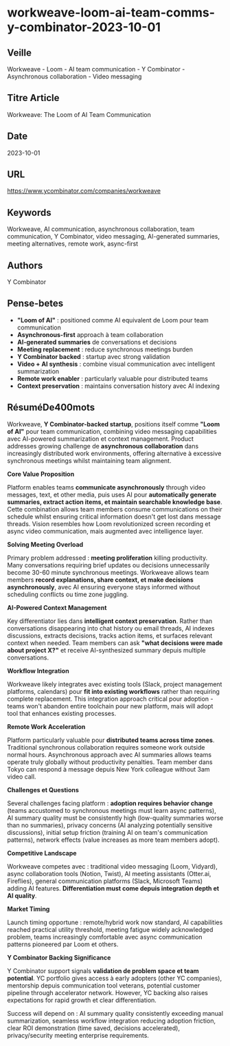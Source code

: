 # workweave-loom-ai-team-comms-y-combinator-2023-10-01

## Veille
Workweave - Loom - AI team communication - Y Combinator - Asynchronous collaboration - Video messaging

## Titre Article
Workweave: The Loom of AI Team Communication

## Date
2023-10-01

## URL
https://www.ycombinator.com/companies/workweave

## Keywords
Workweave, AI communication, asynchronous collaboration, team communication, Y Combinator, video messaging, AI-generated summaries, meeting alternatives, remote work, async-first

## Authors
Y Combinator

## Pense-betes
- **"Loom of AI"** : positioned comme AI equivalent de Loom pour team communication
- **Asynchronous-first** approach à team collaboration
- **AI-generated summaries** de conversations et decisions
- **Meeting replacement** : reduce synchronous meetings burden
- **Y Combinator backed** : startup avec strong validation
- **Video + AI synthesis** : combine visual communication avec intelligent summarization
- **Remote work enabler** : particularly valuable pour distributed teams
- **Context preservation** : maintains conversation history avec AI indexing

## RésuméDe400mots

Workweave, **Y Combinator-backed startup**, positions itself comme **"Loom of AI"** pour team communication, combining video messaging capabilities avec AI-powered summarization et context management. Product addresses growing challenge de **asynchronous collaboration** dans increasingly distributed work environments, offering alternative à excessive synchronous meetings whilst maintaining team alignment.

**Core Value Proposition**

Platform enables teams **communicate asynchronously** through video messages, text, et other media, puis uses AI pour **automatically generate summaries, extract action items, et maintain searchable knowledge base**. Cette combination allows team members consume communications on their schedule whilst ensuring critical information doesn't get lost dans message threads. Vision resembles how Loom revolutionized screen recording et async video communication, mais augmented avec intelligence layer.

**Solving Meeting Overload**

Primary problem addressed : **meeting proliferation** killing productivity. Many conversations requiring brief updates ou decisions unnecessarily become 30-60 minute synchronous meetings. Workweave allows team members **record explanations, share context, et make decisions asynchronously**, avec AI ensuring everyone stays informed without scheduling conflicts ou time zone juggling.

**AI-Powered Context Management**

Key differentiator lies dans **intelligent context preservation**. Rather than conversations disappearing into chat history ou email threads, AI indexes discussions, extracts decisions, tracks action items, et surfaces relevant context when needed. Team members can ask **"what decisions were made about project X?"** et receive AI-synthesized summary depuis multiple conversations.

**Workflow Integration**

Workweave likely integrates avec existing tools (Slack, project management platforms, calendars) pour **fit into existing workflows** rather than requiring complete replacement. This integration approach critical pour adoption - teams won't abandon entire toolchain pour new platform, mais will adopt tool that enhances existing processes.

**Remote Work Acceleration**

Platform particularly valuable pour **distributed teams across time zones**. Traditional synchronous collaboration requires someone work outside normal hours. Asynchronous approach avec AI summaries allows teams operate truly globally without productivity penalties. Team member dans Tokyo can respond à message depuis New York colleague without 3am video call.

**Challenges et Questions**

Several challenges facing platform : **adoption requires behavior change** (teams accustomed to synchronous meetings must learn async patterns), AI summary quality must be consistently high (low-quality summaries worse than no summaries), privacy concerns (AI analyzing potentially sensitive discussions), initial setup friction (training AI on team's communication patterns), network effects (value increases as more team members adopt).

**Competitive Landscape**

Workweave competes avec : traditional video messaging (Loom, Vidyard), async collaboration tools (Notion, Twist), AI meeting assistants (Otter.ai, Fireflies), general communication platforms (Slack, Microsoft Teams) adding AI features. **Differentiation must come depuis integration depth et AI quality**.

**Market Timing**

Launch timing opportune : remote/hybrid work now standard, AI capabilities reached practical utility threshold, meeting fatigue widely acknowledged problem, teams increasingly comfortable avec async communication patterns pioneered par Loom et others.

**Y Combinator Backing Significance**

Y Combinator support signals **validation de problem space et team potential**. YC portfolio gives access à early adopters (other YC companies), mentorship depuis communication tool veterans, potential customer pipeline through accelerator network. However, YC backing also raises expectations for rapid growth et clear differentiation.

Success will depend on : AI summary quality consistently exceeding manual summarization, seamless workflow integration reducing adoption friction, clear ROI demonstration (time saved, decisions accelerated), privacy/security meeting enterprise requirements.
